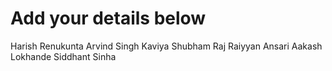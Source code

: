 # Add your details below
Harish Renukunta
Arvind Singh Kaviya
Shubham Raj
Raiyyan Ansari
Aakash Lokhande
Siddhant Sinha

